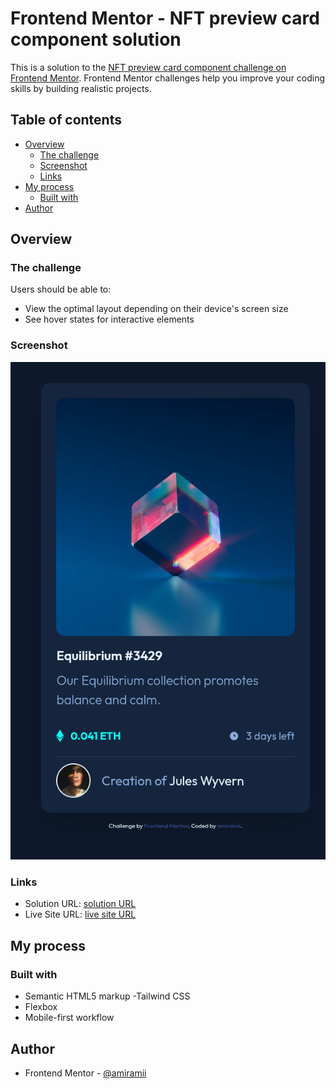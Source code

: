 # Frontend Mentor - NFT preview card component solution

This is a solution to the [NFT preview card component challenge on Frontend Mentor](https://www.frontendmentor.io/challenges/nft-preview-card-component-SbdUL_w0U). Frontend Mentor challenges help you improve your coding skills by building realistic projects. 

## Table of contents

- [Overview](#overview)
  - [The challenge](#the-challenge)
  - [Screenshot](#screenshot)
  - [Links](#links)
- [My process](#my-process)
  - [Built with](#built-with)
- [Author](#author)


## Overview

### The challenge

Users should be able to:

- View the optimal layout depending on their device's screen size
- See hover states for interactive elements

### Screenshot

![mobile](image.png)


### Links

- Solution URL: [ solution URL ](https://github.com/amiramii/NFT-preview-card.git)
- Live Site URL: [ live site URL ](https://your-live-site-url.com)

## My process

### Built with

- Semantic HTML5 markup
-Tailwind CSS
- Flexbox
- Mobile-first workflow


## Author

- Frontend Mentor - [@amiramii](https://www.frontendmentor.io/profile/amiramii)
